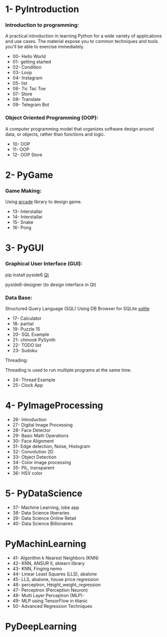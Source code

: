 # 1- PyIntroduction
### Introduction to programming: 
A practical introduction in learning Python for a wide variety of applications and use cases. The material expose you to common techniques and tools you'll be able to exercise immediately.
- 00- Hello World
- 01- getting started
- 02- Condition
- 03- Loop
- 04- Instagram
- 05- list
- 06- Tic Tac Toe
- 07- Store
- 08- Translate
- 09- Telegram Bot

### Object Oriented Programming (OOP): 
A computer programming model that organizes software design around data, or objects, rather than functions and logic. 
- 10- OOP
- 11- OOP
- 12- OOP Store

# 2- PyGame
### Game Making:
Using [arcade](https://api.arcade.academy/en/latest/get_started.html) library to design game.
- 13- Interstallar
- 14- Interstallar
- 15- Snake
- 16- Pong

# 3- PyGUI
### Graphical User Interface (GUI):
pip install pyside6 
[Qt](https://doc.qt.io/qtforpython-6/tutorials/basictutorial/uifiles.html)

pyside6-designer (to design interface in Qt)

### Data Base: 
Structured Query Language (SQL)
Using DB Browser for SQLite [sqlite](https://sqlitebrowser.org/dl/)

- 17- Calculator
- 18- partial
- 19- Puzzle 15
- 20- SQL Example
- 21- chinook PySynth
- 22- TODO list
- 23- Sudoku

Threading:

Threading is used to run multiple programs at the same time.
- 24- Thread Example
- 25- Clock App

# 4- PyImageProcessing
- 26- Introduction
- 27- Digital Image Processing
- 28- Face Detector
- 29- Basic Math Operations
- 30- Face Alignment
- 31- Edge detection, Noise, Histogram
- 32- Convolution 2D
- 33- Object Detection
- 34- Color image processing
- 35-  PIL, transparent
- 36- HSV color 

# 5- PyDataScience
- 37- Machine Learning, lobe app
- 38- Data Science liberaries
- 39- Data Science Online Retail
- 40- Data Science Billionaires

# PyMachinLearning
- 41- Algorithm k Nearest Neighbors (KNN)
- 42- KNN, ANSUR II, sklearn library
- 43- KNN, Finging nemo
- 44- Linear Least Squares (LLS), abalone
- 45- LLS, abalone, house price regression
- 46- perceptron, Height_weight_regression
- 47- Perceptron (Perception Neuron)
- 48- Multi Layer Perceptron (MLP)-
- 49- MLP using TensorFlow in titanic
- 50- Advanced Regression Techniques

# PyDeepLearning